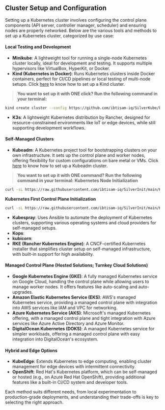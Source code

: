 ## Cluster Setup and Configuration

Setting up a Kubernetes cluster involves configuring the control plane components (API server, controller manager, scheduler) and ensuring nodes are properly networked. Below are the various tools and methods to set up a Kubernetes cluster, categorized by use case:

#### Local Testing and Development
- **Minikube**: A lightweight tool for running a single-node Kubernetes cluster locally, ideal for development and testing. It supports multiple hypervisors like VirtualBox, HyperKit, or Docker.
- **Kind (Kubernetes in Docker)**: Runs Kubernetes clusters inside Docker containers, perfect for CI/CD pipelines or local testing of multi-node setups. Click [here](Kind-K8s.md) to know how to set up a Kind cluster.

> **You want to set up it with ONE click? Run the following command in your terminal:**
```bash
kind create cluster --config https://github.com/ibtisam-iq/SilverKube/blob/main/kind-config-file.yaml
```
- **K3s**: A lightweight Kubernetes distribution by Rancher, designed for resource-constrained environments like IoT or edge devices, while still supporting development workflows.

#### Self-Managed Clusters
- **Kubeadm**: A Kubernetes project tool for bootstrapping clusters on your own infrastructure. It sets up the control plane and worker nodes, offering flexibility for custom configurations on bare metal or VMs. Click [here](Kubeadm-K8s.md) to know how to set up a Kubeadm cluster.

> **You want to set up it with ONE command? Run the following command in your terminal:**
**Kubernetes Node Initialization**

```bash
curl -sL https://raw.githubusercontent.com/ibtisam-iq/SilverInit/main/K8s-Node-Init.sh | sudo bash
```

**Kubernetes First Control Plane Initialization**

```bash
curl -sL https://raw.githubusercontent.com/ibtisam-iq/SilverInit/main/K8s-Control-Plane-Init.sh | sudo bash
```
- **Kubespray**: Uses Ansible to automate the deployment of Kubernetes clusters, supporting various operating systems and cloud providers for self-managed setups.
- **Kops**: 
- **kubicorn**:
- **RKE (Rancher Kubernetes Engine)**: A CNCF-certified Kubernetes installer that simplifies cluster setup on self-managed infrastructure, with built-in support for high availability.

#### Managed Control Plane (Hosted Solutions; Turnkey Cloud Solutions)
- **Google Kubernetes Engine (GKE)**: A fully managed Kubernetes service on Google Cloud, handling the control plane while allowing users to manage worker nodes. It offers features like auto-scaling and auto-upgrades.
- **Amazon Elastic Kubernetes Service (EKS)**: AWS's managed Kubernetes service, providing a managed control plane with integration into AWS services like IAM and VPC for networking.
- **Azure Kubernetes Service (AKS)**: Microsoft's managed Kubernetes offering, with a managed control plane and tight integration with Azure services like Azure Active Directory and Azure Monitor.
- **DigitalOcean Kubernetes (DOKS)**: A managed Kubernetes service for simpler workloads, offering a managed control plane with easy integration into DigitalOcean's ecosystem.

#### Hybrid and Edge Options
- **KubeEdge**: Extends Kubernetes to edge computing, enabling cluster management for edge devices with intermittent connectivity.
- **OpenShift**: Red Hat's Kubernetes platform, which can be self-managed or hosted (e.g., on Azure Red Hat OpenShift), providing additional features like a built-in CI/CD system and developer tools.

Each method suits different needs, from local experimentation to production-grade deployments, and understanding their trade-offs is key to selecting the right approach.
